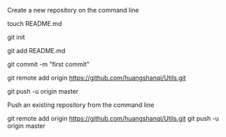 Create a new repository on the command line

touch README.md

git init

git add README.md

git commit -m "first commit"

git remote add origin https://github.com/huangshanqi/Utils.git

git push -u origin master



Push an existing repository from the command line

git remote add origin https://github.com/huangshanqi/Utils.git
git push -u origin master
